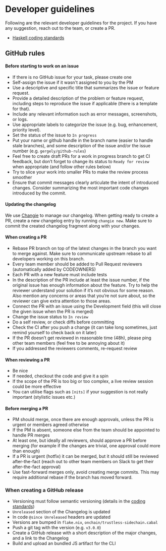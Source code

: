 # Developer guidelines

Following are the relevant developer guidelines for the project. If you have any suggestion, reach out to the team,
or create a PR.

- [Haskell coding standards](./onchain/STANDARDS.md)

## GitHub rules

#### Before starting to work on an issue
- If there is no GitHub issue for your task, please create one
- Self-assign the issue if it wasn't assigned to you by the PM
- Use a descriptive and specific title that summarizes the issue or feature request.
- Provide a detailed description of the problem or feature request, including steps to reproduce the issue if applicable (there is a template for that).
- Include any relevant information such as error messages, screenshots, or logs.
- Use appropriate labels to categorize the issue (e.g. bug, enhancement, priority level).
- Set the status of the issue to `In progress`
- Put your name or github handle in the branch name (easier to handle stale branches), and some description of the issue and/or
  the issue number (e.g. `gergely/github-rules`)
- Feel free to create draft PRs for a work in progress branch to get CI feedback, but don’t forget to change its status to
  `Ready for review` when appropriate (and follow other rules below)
- Try to slice your work into smaller PRs to make the review process smoother
- Ensure that commit messages clearly articulate the intent of introduced
  changes.  Consider summarizing the most important code changes introduced by
  the commit.

#### Updating the changelog
We use [Changie](https://changie.dev/) to manage our changelog.
When getting ready to create a PR, create a new changelog entry by running `changie new`.
Make sure to commit the created changelog fragment along with your changes.

#### When creating a PR
- Rebase PR branch on top of the latest changes in the branch you want to merge
  against.  Make sure to communicate upstream rebase to all developers working
  on this branch.
- Every team member should be added to Pull Request reviewers (automatically added by CODEOWNERS)
- Each PR with a new feature must include tests
- In the description of the PR include at least the issue number, if the original issue has enough information about the feature.
  Try to help the reviewer understand your solution if it’s not obvious for some reason. Also mention any concerns or areas that
  you’re not sure about, so the reviewer can give extra attention to those areas.
- Connect the PR with an issue using the Development field (this will close the given issue when the PR is merged)
- Change the issue status to `In review`
- Do a self review, or check diffs before committing
- Check the CI after you push a change (it can take long sometimes, just remind yourself to check back on it later)
- If the PR doesn’t get reviewed in reasonable time (48h), please ping other team members (feel free to be annoying about it)
- If you addressed the reviewers comments, re-request review

#### When reviewing a PR
- Be nice
- If needed, checkout the code and give it a spin
- If the scope of the PR is too big or too complex, a live review session could be more effective
- You can utilise flags such as `[nits]` if your suggestion is not really important (stylistic issues etc.)

#### Before merging a PR
- PM should merge, once there are enough approvals, unless the PR is urgent or members agreed otherwise
- If the PM is absent, someone else from the team should be appointed to handle PR merges
- At least one, but ideally all reviewers, should approve a PR before merging (for example if the changes are trivial, one approval
  could more than enough)
- If a PR is urgent (hotfix) it can be merged, but it should still be reviewed after-the-fact (reach out to other team members on
  Slack to get their after-the-fact approval)
- Use fast-forward merges only, avoid creating merge commits.  This may require
  additional rebase if the branch has moved forward.

### When creating a GitHub release
- Versioning must follow semantic versioning (details in the [coding standards](./onchain/STANDARDS.md#versioning-and-changelogging))
- `Unreleased` section of the Changelog is updated
- In code `@since Unreleased` headers are updated
- Versions are bumped in `flake.nix`, `onchain/trustless-sidechain.cabal`
- Push a git tag with the version (e.g. `v3.0.0`)
- Create a GitHub release with a short description of the major changes, and a link to the Changelog
- Build and upload an bundled JS artifact for the CLI
